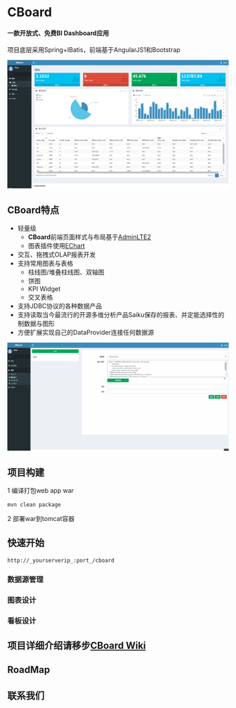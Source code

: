 # CBoard
#### 一款**开放式**、**免费**BI Dashboard应用
项目底层采用Spring+IBatis，前端基于AngularJS1和Bootstrap  

![SS](https://raw.githubusercontent.com/yzhang921/CloudResource/gif/gif/cboard/starter.png)

## CBoard特点
* 轻量级
  * **CBoard**前端页面样式与布局基于[AdminLTE2](https://github.com/almasaeed2010/AdminLTE)
  * 图表插件使用[EChart](http://echarts.baidu.com/)
* 交互、拖拽式OLAP报表开发
* 支持常用图表与表格
  * 柱线图/堆叠柱线图、双轴图
  * 饼图
  * KPI Widget
  * 交叉表格
* 支持JDBC协议的各种数据产品
* 支持读取当今最流行的开源多维分析产品Saiku保存的报表、并定能选择性的制数据与图形
* 方便扩展实现自己的DataProvider连接任何数据源

![wiget_overview](https://raw.githubusercontent.com/yzhang921/CloudResource/b460e7b7ed188bb3ea9ced5a9377bab1489c3982/gif/cboard/widget_design_overview.gif)
## 项目构建
1 编译打包web app war
```
mvn clean package
```
2 部署war到tomcat容器


## 快速开始
```
http://_yourserverip_:port_/cboard
```
### 数据源管理
### 图表设计
### 看板设计


## 项目详细介绍请移步[CBoard Wiki](https://github.com/yzhang921/CBoard/wiki)

## RoadMap

## 联系我们

